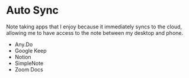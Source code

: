 # Auto Sync

Note taking apps that I enjoy because it immediately syncs to the cloud, allowing me to have access to the note between my desktop and phone.

- Any.Do
- Google Keep
- Notion
- SimpleNote
- Zoom Docs
